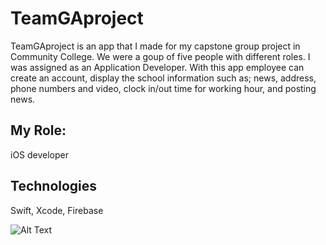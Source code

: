 # TeamGAproject
TeamGAproject is an app that I made for my capstone group project in Community College. We were a goup of five people with different roles. I was assigned as an Application Developer. With this app employee can create an account, display the school information such as; news, address, phone numbers and video, clock in/out time for working hour, and posting news.

## My Role:
iOS developer

## Technologies
Swift, Xcode, Firebase

![Alt Text](https://media.giphy.com/media/vFKqnCdLPNOKc/giphy.gif)

